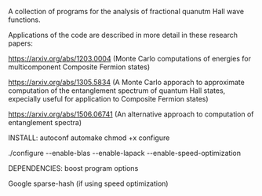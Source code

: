 A collection of programs for the analysis of fractional quanutm Hall wave functions. 

Applications of the code are described in more detail in these research papers:

https://arxiv.org/abs/1203.0004  (Monte Carlo computations of energies for multicomponent Composite Fermion states)

https://arxiv.org/abs/1305.5834  (A Monte Carlo apporach to approximate computation of the entanglement spectrum of
quantum Hall states, expecially useful for application to Composite Fermion states)

https://arxiv.org/abs/1506.06741 (An alternative approach to computation of entanglement spectra)

INSTALL: autoconf automake chmod +x configure

./configure --enable-blas --enable-lapack --enable-speed-optimization

DEPENDENCIES: boost program options

Google sparse-hash (if using speed optimization)
